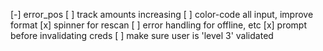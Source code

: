[-] error_pos
[ ] track amounts increasing
[ ] color-code all input, improve format
[x] spinner for rescan
[ ] error handling for offline, etc
[x] prompt before invalidating creds
[ ] make sure user is 'level 3' validated 
